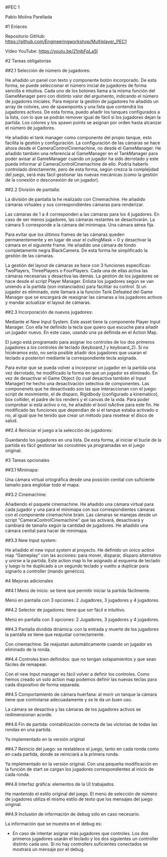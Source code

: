 #PEC 1

Pablo Molina Parellada

#1  Enlaces

Repositorio GitHub: https://github.com/Engineeringworkshop/Multiplayer_PEC1

Vídeo YouTube: https://youtu.be/21njbFpLa5I

#2  Tareas obligatorias

##2.1  Selección de número de jugadores:

He añadido un panel con texto y componente botón incorporado. De esta forma, se puede seleccionar el número inicial de jugadores de forma sencilla e intuitiva. Cada uno de los botones llama a la misma función del GameManager pero con distinto valor del argumento, indicando el número de jugadores iniciales.
Para mejorar la gestión de jugadores he añadido un array de colores, uno de spawnpoints y una lista que contendrá los jugadores activos. De esta forma, puedo añadir los tanques configurados a la lista, con lo que se podrán remover igual de fácil si los jugadores dejan la partida. Los colores y los spawn points se asignan por orden hasta alcanzar el número de jugadores.

He añadido el tank manager como componente del propio tanque, esto facilita la gestión y configuración. La configuración de las cámaras se hace ahora desde el CameraControlCinemachine, no desde el GameManager. He añadido también una referencia al GameManager en el TankManager para poder avisar al GameManager cuando un jugador ha sido derrotado y este pueda informar al CameraControlCinemachine de ello. Podría haberlo controlado directamente, pero de esta forma, según crezca la complejidad del juego, será más fácil gestionar las nuevas mecánicas (como la gestión de la conexión o desconexión de un jugador).

##2.2  División de pantalla:

La división de pantalla la he realizado con Cinemachine. He añadido cámaras virtuales y sus correspondientes cámaras para renderizar.
 
Las cámaras de 1 a 4 corresponden a las cámaras para los 4 jugadores. En caso de ser menos jugadores, las cámaras restantes se desactivarán. La cámara 5 corresponde a la cámara del minimapa. Una cámara aérea fija.

Para evitar que los últimos frames de las cámaras queden permanentemente y en lugar de usar el cullingMask = 0 y desactivar la cámara en el siguiente frame. He añadido una cámara de fondo completamente negra BlackCamera. De esta forma he simplificado la gestión de las cámaras.

La gestión del layout de cámaras se hace con 3 funciones específicas: TwoPlayers, ThreePlayers o FourPlayers. Cada una de ellas activa las cámaras necesarias y desactiva las demás.
La gestión de los jugadores se hace desde el script Player Manager. Enlista los jugadores según se van uniendo a la partida (son instanciados) para facilitar su control. Si un jugador es eliminado, este llamará a la función Tank Defeated del Game Manager que se encargará de reasignar las cámaras a los jugadores activos y mandar actualizar el layout de cámaras.

##2.3  Incorporación de nuevos jugadores:

Mediante el New Input System. Este asset tiene la componente Player Input Manager. Con ella he definido la tecla que quiero que escuche para añadir un jugador nuevo. En este caso, usando una ya definida en el Action Map.

El juego está programado para asignar los controles de los dos primeros jugadores a los controles de teclado (keyboard_1 y keyboard_2). Si no hiciéramos esto, no sería posible añadir dos jugadores que usaran el teclado a posteriori mediante la correspondiente tecla asignada.

Para evitar que se pueda volver a incorporar un jugador en la partida una vez derrotado, he modificado la forma en que un jugador es eliminado. En vez de desactivar el Game Object (lo cual desactiva también el Input Manager) he hecho una desactivación selectiva de componentes. Las componenets que he desactivado son las que interaccionan con el juego: script de movimiento, el de disparo, Rigidbody (configurado a kinematico), box collider, el padre de los renders y el canvas de la vida. Para poder comprobar si está activo o no, he añadido el bool isActive para este fin. He modificado las funciones que dependían de si el tanque estaba activado o no, al igual que he tenido que crear un método para resetear el disco de salud.

##2.4  Reiniciar el juego a la selección de jugadores:

Guardando los jugadores en una lista. De esta forma, al iniciar el bucle de la partida es fácil gestionar las coroutines ya programadas en el juego original.

#3  Tareas opcionales

##3.1  Minimapa:

Una cámara virtual ortográfica desde una posición cenital con suficiente tamaño para englobar todo el mapa.

##3.2  Cinemachine:

Añadiendo el paquete cinemachine. He añadido una cámara virtual para cada jugador y una para el minimapa con sus correspondientes cámaras con el componente cinemachine brain. Las cámaras se manejas desde un script “CameraControlCinemachine” que las activará, desactivará y cambiará de tamaño según la cantidad de jugadores. He añadido una cámara cenital para hacer de minimapa.

##3.3  New Input system:

He añadido el new input system al proyecto. He definido un único action map “Gameplay” con las acciones: para mover, disparar, disparo alternativo y unirse a la partida. Este action map lo he asignado al esquema de teclado y luego lo he duplicado a un segundo teclado y vuelto a duplicar para signarlo a controller (mando genérico). 

#4  Mejoras adicionales

##4.1  Menú de inicio: se tiene que permitir iniciar la partida fácilmente.

Menú en pantalla con 3 opciones: 2 Jugadores, 3 jugadores y 4 jugadores.

##4.2  Selector de jugadores: tiene que ser fácil e intuitivo.

Menú en pantalla con 3 opciones: 2 Jugadores, 3 jugadores y 4 jugadores.

##4.3  Pantalla dividida dinámica: con la entrada y muerte de los jugadores la pantalla se tiene que reajustar correctamente.

Con cinemachine. Se reajustan automáticamente cuando un jugador es eliminado de la ronda.

##4.4  Controles bien definidos: que no tengan solapamientos y que sean fáciles de remapear.

Con el new Input manager es fácil volver a definir los controles. Como hemos creado un solo action map podemos definir las nuevas teclas para cada dispositivo de forma separada.

##4.5  Comportamiento de cámara huérfana: al morir un tanque la cámara tiene que controlarse adecuadamente y se le da un buen uso.

La cámara se desactiva y las cámaras de los jugadores activos se redimensionan acorde.

##4.6  Fin de partida: contabilización correcta de las victorias de todas las rondas en una partida.

Ya implementado en la versión original

##4.7  Reinicio del juego: se restablece el juego, tanto en cada ronda como en cada partida, donde se reiniciará a la primera ronda.

Ya implementado en la versión original. Con una pequeña modificación en la función de start se cargan los jugadores correspondientes al inicio de cada ronda.

##4.8  Interfaz gráfica: elementos de la UI trabajados.

He mantenido el estilo original del juego. El menú de selección de número de jugadores utiliza el mismo estilo de texto que los mensajes del juego original.

##4.9  Inclusión de información de debug sólo en caso necesario.

La información que se muestra en el debug es:

- En caso de intentar asignar más jugadores que controles. Los dos primeros jugadores usarán el teclado y los dos siguientes un controller distinto cada uno. Si no hay controllers suficientes conectados se mostrará un mensaje por el debug.
